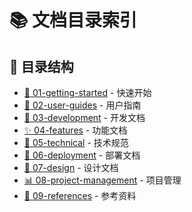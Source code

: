 # 📚 文档目录索引

## 📂 目录结构

- [🚀 01-getting-started](01-getting-started/) - 快速开始
- [👥 02-user-guides](02-user-guides/) - 用户指南
- [🔧 03-development](03-development/) - 开发文档
- [✨ 04-features](04-features/) - 功能文档
- [🔬 05-technical](05-technical/) - 技术规范
- [🚀 06-deployment](06-deployment/) - 部署文档
- [🎨 07-design](07-design/) - 设计文档
- [📊 08-project-management](08-project-management/) - 项目管理
- [📖 09-references](09-references/) - 参考资料
